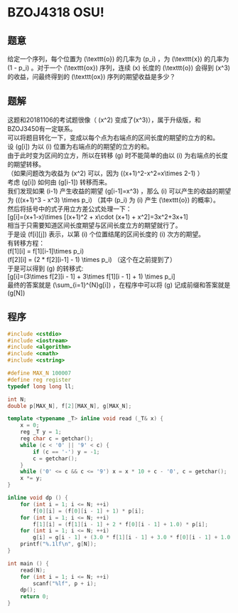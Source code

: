 

# BZOJ4318 OSU!
## 题意

给定一个序列，每个位置为 \(\texttt{o}\) 的几率为 \(p_i\) ，为 \(\texttt{x}\) 的几率为 \(1 - p_i\) 。对于一个 \(\texttt{ox}\) 序列，连续 \(x\) 长度的 \(\texttt{o}\) 会得到 \(x^3\) 的收益，问最终得到的 \(\texttt{ox}\) 序列的期望收益是多少？  


<a id="org3c69845"></a>

## 题解

这题和20181106的考试题很像（ \(x^2\) 变成了\(x^3\)），属于升级版，和BZOJ3450有一定联系。  
可以将题目转化一下，变成以每个点为右端点的区间长度的期望的立方的和。  
设 \(g[i]\) 为以 \(i\) 位置为右端点的的期望的立方的和。  
由于此时变为区间的立方，所以在转移 \(g\) 时不能简单的由以 \(i\) 为右端点的长度的期望转移。  
（如果问题改为收益为 \(x^2\) 可以，因为 \((x+1)^2-x^2=x\times 2-1\) ）  
考虑 \(g[i]\) 如何由 \(g[i-1]\) 转移而来。  
我们发现如果 \(i-1\) 产生收益的期望 \(g[i-1]=x^3\) ，那么 \(i\) 可以产生的收益的期望为 \(((x+1)^3 - x^3) \times p_i\) （其中 \(p_i\) 为 \(i\) 产生 \(\texttt{o}\) 的概率）。  
然后将括号中的式子用立方差公式处理一下：  
\[g[i]=(x+1-x)\times [(x+1)^2 + x\cdot (x+1) + x^2]=3x^2+3x+1\]  
相当于只需要知道区间长度期望与区间长度立方的期望就行了。  
于是设 \(f[i][j]\) 表示，以第 \(i\) 个位置结尾的区间长度的 \(i\) 次方的期望。  
有转移方程：  
\(f[1][i] = f[1][i-1]\times p_i\)   
\(f[2][i] = (2 * f[2][i-1] - 1) \times p_i\) （这个在之前提到了）  
于是可以得到 \(g\) 的转移式:  
\[g[i]=(3\times f[2][i - 1] + 3\times f[1][i - 1] + 1) \times p_i\]  
最终的答案就是 \(\sum_{i=1}^{N}g[i]\) ，在程序中可以将 \(g\) 记成前缀和答案就是 \(g[N]\)  


<a id="org219dba4"></a>

## 程序

```cpp
#include <cstdio>
#include <iostream>
#include <algorithm>
#include <cmath>
#include <cstring>

#define MAX_N 100007
#define reg register
typedef long long ll;

int N;
double p[MAX_N], f[2][MAX_N], g[MAX_N];

template <typename _T> inline void read (_T& x) {
    x = 0;
    reg _T y = 1;
    reg char c = getchar();
    while (c < '0' || '9' < c) {
        if (c == '-') y = -1;
        c = getchar();
    }
    while ('0' <= c && c <= '9') x = x * 10 + c - '0', c = getchar();
    x *= y;
}

inline void dp () {
    for (int i = 1; i <= N; ++i) 
        f[0][i] = (f[0][i - 1] + 1) * p[i];
    for (int i = 1; i <= N; ++i)
        f[1][i] = (f[1][i - 1] + 2 * f[0][i - 1] + 1.0) * p[i];
    for (int i = 1; i <= N; ++i) 
        g[i] = g[i - 1] + (3.0 * f[1][i - 1] + 3.0 * f[0][i - 1] + 1.0) * p[i];
    printf("%.1lf\n", g[N]);
}

int main () {
    read(N);
    for (int i = 1; i <= N; ++i)
        scanf("%lf", p + i);
    dp();
    return 0;
}
```

